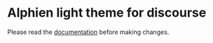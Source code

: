 # Alphien light theme for discourse

Please read the [documentation](https://meta.discourse.org/t/developer-s-guide-to-discourse-themes/93648) before making changes.
